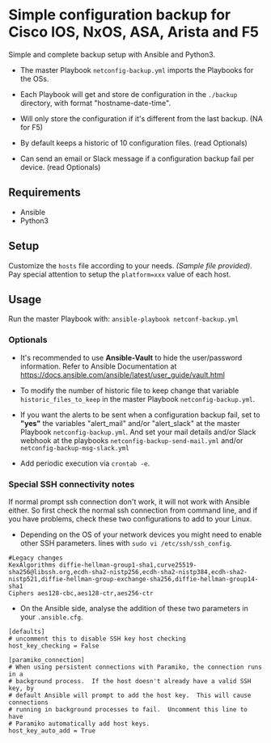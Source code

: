# Simple configuration backup for Cisco IOS, NxOS, ASA, Arista and F5

Simple and complete backup setup with Ansible and Python3.
 
- The master Playbook ``netconfig-backup.yml`` imports the Playbooks for the OSs.

- Each Playbook will get and store de configuration in the ``./backup`` directory, with format "hostname-date-time".

- Will only store the configuration if it's different from the last backup. (NA for F5)

- By default keeps a historic of 10 configuration files. (read Optionals)

- Can send an email or Slack message if a configuration backup fail per device. (read Optionals)

## Requirements
- Ansible
- Python3

## Setup
Customize the ``hosts`` file according to your needs. *(Sample file provided)*.
Pay special attention to setup the ``platform=xxx`` value of each host.

## Usage

Run the master Playbook with: ``ansible-playbook netconf-backup.yml``

### Optionals

- It's recommended to use **Ansible-Vault** to hide the user/password information. Refer to Ansible Documentation at https://docs.ansible.com/ansible/latest/user_guide/vault.html

- To modify the number of historic file to keep change that variable ``historic_files_to_keep`` in the master Playbook ``netconfig-backup.yml``.

- If you want the alerts to be sent when a configuration backup fail, set to **"yes"** the variables 
"alert_mail" and/or "alert_slack" at the master Playbook ``netconfig-backup.yml``. And set your mail details and/or Slack webhook at the
playbooks ``netconfig-backup-send-mail.yml`` and/or ``netconfig-backup-msg-slack.yml``

- Add periodic execution via ``crontab -e``.

### Special SSH connectivity notes

If normal prompt ssh connection don't work, it will not work with Ansible either. So first check 
the normal ssh connection from command line, and if you have problems, check these
two configurations to add to your Linux.

- Depending on the OS of your network devices you might need to enable other SSH parameters.
lines with ``sudo vi /etc/ssh/ssh_config``.

``` 
#Legacy changes
KexAlgorithms diffie-hellman-group1-sha1,curve25519-sha256@libssh.org,ecdh-sha2-nistp256,ecdh-sha2-nistp384,ecdh-sha2-nistp521,diffie-hellman-group-exchange-sha256,diffie-hellman-group14-sha1
Ciphers aes128-cbc,aes128-ctr,aes256-ctr
```

- On the Ansible side, analyse the addition of these two parameters in your ``.ansible.cfg``.

```
[defaults]
# uncomment this to disable SSH key host checking
host_key_checking = False

[paramiko_connection]
# When using persistent connections with Paramiko, the connection runs in a
# background process.  If the host doesn't already have a valid SSH key, by
# default Ansible will prompt to add the host key.  This will cause connections
# running in background processes to fail.  Uncomment this line to have
# Paramiko automatically add host keys.
host_key_auto_add = True
```
